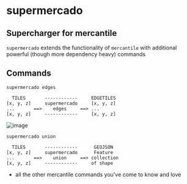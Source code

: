 # supermercado
## Supercharger for mercantile

`supermercado` extends the functionality of `mercantile` with additional powerful (though more dependency heavy) commands

## Commands

`supermercado edges`

```
  TILES       ------------     EDGETILES
[x, y, z]     supermercado     [x, y, z]
...       ==>    edges     ==> ...
[x, y, z]     ------------     [x, y, z] 
```

![image](https://cloud.githubusercontent.com/assets/5084513/11233655/fa2b102c-8d74-11e5-96f4-ae1194c9120d.png)

`supermercado union`

```
  TILES       ------------      GEOJSON
[x, y, z]     supermercado      Feature
...       ==>    union     ==> collection
[x, y, z]     ------------     of shape
```

+ all the other mercantile commands you've come to know and love
